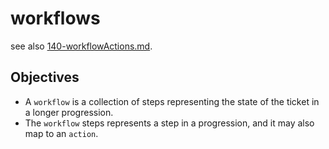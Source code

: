 workflows
=========

see also [140-workflowActions.md](140-workflowActions.md).

## Objectives
* A `workflow` is a collection of steps representing the state of the ticket in a longer progression.
* The `workflow` steps represents a step in a progression, and it may also map to an `action`.
